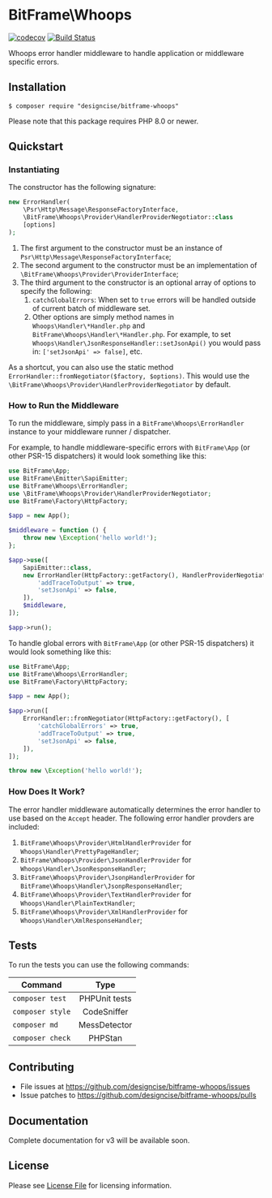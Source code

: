 # BitFrame\Whoops

[![codecov](https://codecov.io/gh/designcise/bitframe-whoops/branch/master/graph/badge.svg)](https://codecov.io/gh/designcise/bitframe-whoops)
[![Build Status](https://travis-ci.com/designcise/bitframe-whoops.svg?branch=master)](https://travis-ci.com/designcise/bitframe-whoops)

Whoops error handler middleware to handle application or middleware specific errors.

## Installation

```
$ composer require "designcise/bitframe-whoops"
```

Please note that this package requires PHP 8.0 or newer.

## Quickstart

### Instantiating

The constructor has the following signature:

```php
new ErrorHandler(
    \Psr\Http\Message\ResponseFactoryInterface,
    \BitFrame\Whoops\Provider\HandlerProviderNegotiator::class
    [options]
);
```

1. The first argument to the constructor must be an instance of `Psr\Http\Message\ResponseFactoryInterface`;
1. The second argument to the constructor must be an implementation of `\BitFrame\Whoops\Provider\ProviderInterface`;
1. The third argument to the constructor is an optional array of options to specify the following:
    1. `catchGlobalErrors`: When set to `true` errors will be handled outside of current batch of middleware set.
    1. Other options are simply method names in `Whoops\Handler\*Handler.php` and `BitFrame\Whoops\Handler\*Handler.php`. For example, to set `Whoops\Handler\JsonResponseHandler::setJsonApi()` you would pass in: `['setJsonApi' => false]`, etc.

As a shortcut, you can also use the static method `ErrorHandler::fromNegotiator($factory, $options)`. This would use the `\BitFrame\Whoops\Provider\HandlerProviderNegotiator` by default.

### How to Run the Middleware

To run the middleware, simply pass in a `BitFrame\Whoops\ErrorHandler` instance to your middleware runner / dispatcher.

For example, to handle middleware-specific errors with `BitFrame\App` (or other PSR-15 dispatchers) it would look something like this:

```php
use BitFrame\App;
use BitFrame\Emitter\SapiEmitter;
use BitFrame\Whoops\ErrorHandler;
use \BitFrame\Whoops\Provider\HandlerProviderNegotiator;
use BitFrame\Factory\HttpFactory;

$app = new App();

$middleware = function () {
    throw new \Exception('hello world!');
};

$app->use([
    SapiEmitter::class,
    new ErrorHandler(HttpFactory::getFactory(), HandlerProviderNegotiator::class, [
        'addTraceToOutput' => true,
        'setJsonApi' => false,
    ]),
    $middleware,
]);

$app->run();
```

To handle global errors with `BitFrame\App` (or other PSR-15 dispatchers) it would look something like this:

```php
use BitFrame\App;
use BitFrame\Whoops\ErrorHandler;
use BitFrame\Factory\HttpFactory;

$app = new App();

$app->run([
    ErrorHandler::fromNegotiator(HttpFactory::getFactory(), [
        'catchGlobalErrors' => true,
        'addTraceToOutput' => true,
        'setJsonApi' => false,
    ]),
]);

throw new \Exception('hello world!');
```

### How Does It Work?

The error handler middleware automatically determines the error handler to use based on the `Accept` header. The following error handler provders are included:

1. `BitFrame\Whoops\Provider\HtmlHandlerProvider` for `Whoops\Handler\PrettyPageHandler`;
1. `BitFrame\Whoops\Provider\JsonHandlerProvider` for `Whoops\Handler\JsonResponseHandler`;
1. `BitFrame\Whoops\Provider\JsonpHandlerProvider` for `BitFrame\Whoops\Handler\JsonpResponseHandler`;
1. `BitFrame\Whoops\Provider\TextHandlerProvider` for `Whoops\Handler\PlainTextHandler`;
1. `BitFrame\Whoops\Provider\XmlHandlerProvider` for `Whoops\Handler\XmlResponseHandler`;

## Tests

To run the tests you can use the following commands:

| Command          | Type            |
| ---------------- |:---------------:|
| `composer test`  | PHPUnit tests   |
| `composer style` | CodeSniffer     |
| `composer md`    | MessDetector    |
| `composer check` | PHPStan         |

## Contributing

* File issues at https://github.com/designcise/bitframe-whoops/issues
* Issue patches to https://github.com/designcise/bitframe-whoops/pulls

## Documentation

Complete documentation for v3 will be available soon.

## License

Please see [License File](LICENSE.md) for licensing information.